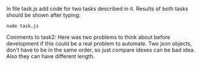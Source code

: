 In file task.js add code for two tasks described in it. Results of both tasks should be shown after typing:

`node task.js`

Comments to task2:
Here was two problems to think about before development if this could be a real problem to automate.
Two json objects, don't have to be in the same order, so just compare idexes can be bad idea. Also they can have different length.